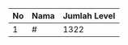 | No | Nama            | Jumlah Level |
|----|-----------------|--------------|
| 1  | #    |    1322        |
